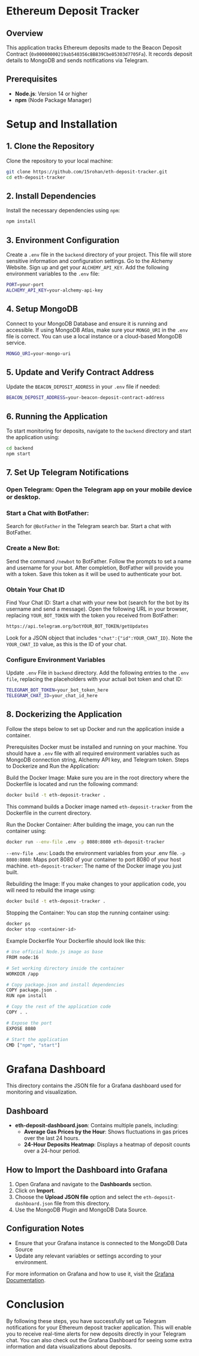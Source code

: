 # Ethereum Deposit Tracker

## Overview

This application tracks Ethereum deposits made to the Beacon Deposit Contract (`0x00000000219ab540356cBB839Cbe05303d7705Fa`). It records deposit details to MongoDB and sends notifications via Telegram.

## Prerequisites

- **Node.js**: Version 14 or higher
- **npm** (Node Package Manager)

# Setup and Installation

## 1. Clone the Repository

Clone the repository to your local machine:

```bash
git clone https://github.com/15rohan/eth-deposit-tracker.git
cd eth-deposit-tracker
```

## 2. Install Dependencies
Install the necessary dependencies using `npm`:

```bash
npm install
```

## 3. Environment Configuration
Create a `.env` file in the `backend` directory of your project. This file will store sensitive information and configuration settings.
Go to the Alchemy Website. Sign up and get your `ALCHEMY_API_KEY`.
Add the following environment variables to the `.env` file:

```bash
PORT=your-port
ALCHEMY_API_KEY=your-alchemy-api-key
```

## 4.  Setup MongoDB
Connect to your MongoDB Database and ensure it is running and accessible. If using MongoDB Atlas, make sure your `MONGO_URI` in the `.env` file is correct. You can use a local instance or a cloud-based MongoDB service. 

```bash
MONGO_URI=your-mongo-uri
```

## 5. Update and Verify Contract Address
Update the `BEACON_DEPOSIT_ADDRESS` in your `.env` file if needed:

```bash
BEACON_DEPOSIT_ADDRESS=your-beacon-deposit-contract-address
```

## 6. Running the Application
To start monitoring for deposits, navigate to the `backend` directory and start the application using:

```bash
cd backend
npm start
```

## 7. Set Up Telegram Notifications

### Open Telegram: Open the Telegram app on your mobile device or desktop.

### Start a Chat with BotFather:
Search for `@BotFather` in the Telegram search bar.
Start a chat with BotFather.

### Create a New Bot:
Send the command `/newbot` to BotFather.
Follow the prompts to set a name and username for your bot.
After completion, BotFather will provide you with a token. Save this token as it will be used to authenticate your bot.

### Obtain Your Chat ID
Find Your Chat ID:
Start a chat with your new bot (search for the bot by its username and send a message).
Open the following URL in your browser, replacing `YOUR_BOT_TOKEN` with the token you received from BotFather:

```bash
https://api.telegram.org/botYOUR_BOT_TOKEN/getUpdates
```

Look for a JSON object that includes `"chat":{"id":YOUR_CHAT_ID}`. Note the `YOUR_CHAT_ID` value, as this is the ID of your chat.

### Configure Environment Variables
Update `.env` File in `backend` directory.
Add the following entries to the `.env file`, replacing the placeholders with your actual bot token and chat ID:

```bash
TELEGRAM_BOT_TOKEN=your_bot_token_here
TELEGRAM_CHAT_ID=your_chat_id_here
```

## 8. Dockerizing the Application
Follow the steps below to set up Docker and run the application inside a container.

Prerequisites
Docker must be installed and running on your machine.
You should have a `.env` file with all required environment variables such as MongoDB connection string, Alchemy API key, and Telegram token.
Steps to Dockerize and Run the Application:

Build the Docker Image:
Make sure you are in the root directory where the Dockerfile is located and run the following command:
```bash
docker build -t eth-deposit-tracker .
```
This command builds a Docker image named `eth-deposit-tracker` from the Dockerfile in the current directory.

Run the Docker Container:
After building the image, you can run the container using:
```bash
docker run --env-file .env -p 8080:8080 eth-deposit-tracker
```

`--env-file .env`: Loads the environment variables from your .env file.
`-p 8080:8080`: Maps port 8080 of your container to port 8080 of your host machine.
`eth-deposit-tracker`: The name of the Docker image you just built.

Rebuilding the Image: If you make changes to your application code, you will need to rebuild the image using:
```bash
docker build -t eth-deposit-tracker .
```

Stopping the Container: You can stop the running container using:
```bash
docker ps
docker stop <container-id>
```

Example Dockerfile
Your Dockerfile should look like this:

```bash
# Use official Node.js image as base
FROM node:16

# Set working directory inside the container
WORKDIR /app

# Copy package.json and install dependencies
COPY package.json .
RUN npm install

# Copy the rest of the application code
COPY . .

# Expose the port
EXPOSE 8080

# Start the application
CMD ["npm", "start"]
```

# Grafana Dashboard

This directory contains the JSON file for a Grafana dashboard used for monitoring and visualization.

## Dashboard

- **eth-deposit-dashboard.json**: Contains multiple panels, including:
  - **Average Gas Prices by the Hour**: Shows fluctuations in gas prices over the last 24 hours.
  - **24-Hour Deposits Heatmap**: Displays a heatmap of deposit counts over a 24-hour period.

## How to Import the Dashboard into Grafana

1. Open Grafana and navigate to the **Dashboards** section.
2. Click on **Import**.
3. Choose the **Upload JSON file** option and select the `eth-deposit-dashboard.json` file from this directory.
4. Use the MongoDB Plugin and MongoDB Data Source.

## Configuration Notes

- Ensure that your Grafana instance is connected to the MongoDB Data Source
- Update any relevant variables or settings according to your environment.

For more information on Grafana and how to use it, visit the [Grafana Documentation](https://grafana.com/docs/).

# Conclusion
By following these steps, you have successfully set up Telegram notifications for your Ethereum deposit tracker application. This will enable you to receive real-time alerts for new deposits directly in your Telegram chat. You can also check out the Grafana Dashboard for seeing some extra information and data visualizations about deposits.